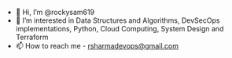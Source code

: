 - 👋 Hi, I’m @rockysam619
- 👀 I’m interested in Data Structures and Algorithms, DevSecOps implementations, Python, Cloud Computing, System Design and Terraform
- 📫 How to reach me - rsharmadevops@gmail.com

<!---
rockysam619/rockysam619 is a ✨ special ✨ repository because its `README.md` (this file) appears on your GitHub profile.
You can click the Preview link to take a look at your changes.
--->
